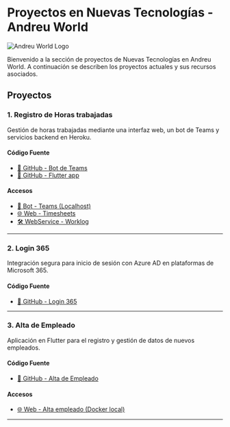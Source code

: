 
# Proyectos en Nuevas Tecnologías - Andreu World

![Andreu World Logo](https://www.tureforma.org/wp-content/uploads/2022/09/LOGO-ANDREU-WORLD.jpg)

Bienvenido a la sección de proyectos de Nuevas Tecnologías en Andreu World. A continuación se describen los proyectos actuales y sus recursos asociados.

## Proyectos

### 1. Registro de Horas trabajadas
Gestión de horas trabajadas mediante una interfaz web, un bot de Teams y servicios backend en Heroku.

#### Código Fuente
- [🐙 GitHub - Bot de Teams](https://github.com/Andreu-World/dreu_bot/tree/develop/aw_dreu_bot)
- [🐙 GitHub - Flutter app](https://github.com/Andreu-World/tempo/tree/develop/tempo)

#### Accesos
- [🤖 Bot - Teams (Localhost)](http://localhost:56150/)
- [🌐 Web - Timesheets](https://web-timesheets-67c48e56de66.herokuapp.com/)
- [🛠️ WebService - Worklog](https://ws-worklog-8fef2e39684d.herokuapp.com/fichajes)

---

### 2. Login 365
Integración segura para inicio de sesión con Azure AD en plataformas de Microsoft 365.

#### Código Fuente
- [🐙 GitHub - Login 365](https://github.com/Andreu-World/apps-aw_login/tree/develop)

---

### 3. Alta de Empleado
Aplicación en Flutter para el registro y gestión de datos de nuevos empleados.

#### Código Fuente
- [🐙 GitHub - Alta de Empleado](https://github.com/Andreu-World/apps-aw_new_employee/tree/develop)

#### Accesos
- [🌐 Web - Alta empleado (Docker local)](http://localhost:8080)

---

